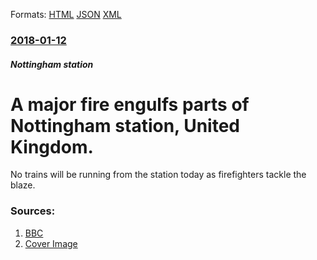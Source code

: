 
Formats: [HTML](/news/2018/01/12/a-major-fire-engulfs-parts-of-nottingham-station-united-kingdom.html)  [JSON](/news/2018/01/12/a-major-fire-engulfs-parts-of-nottingham-station-united-kingdom.json)  [XML](/news/2018/01/12/a-major-fire-engulfs-parts-of-nottingham-station-united-kingdom.xml)  

### [2018-01-12](/news/2018/01/12/index.md)

##### Nottingham station
# A major fire engulfs parts of Nottingham station, United Kingdom. 

No trains will be running from the station today as firefighters tackle the blaze.


### Sources:

1. [BBC](http://www.bbc.co.uk/news/uk-england-nottinghamshire-42660181)
1. [Cover Image](https://ichef.bbci.co.uk/images/ic/1024x576/p05tn4k9.jpg)
